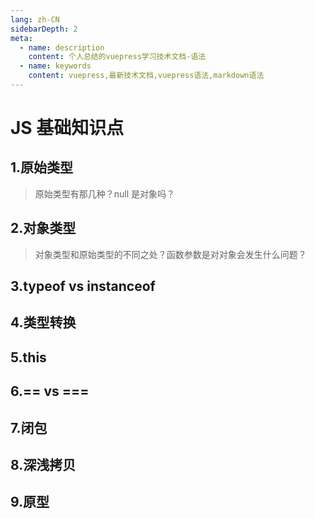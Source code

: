 ```yaml
---
lang: zh-CN
sidebarDepth: 2
meta:
  - name: description
    content: 个人总结的vuepress学习技术文档-语法
  - name: keywords
    content: vuepress,最新技术文档,vuepress语法,markdown语法
---
```


# JS 基础知识点

## 1.原始类型

> 原始类型有那几种？null 是对象吗？

## 2.对象类型

> 对象类型和原始类型的不同之处？函数参数是对对象会发生什么问题？

## 3.typeof vs instanceof

## 4.类型转换

## 5.this

## 6.== vs ===

## 7.闭包

## 8.深浅拷贝

## 9.原型
